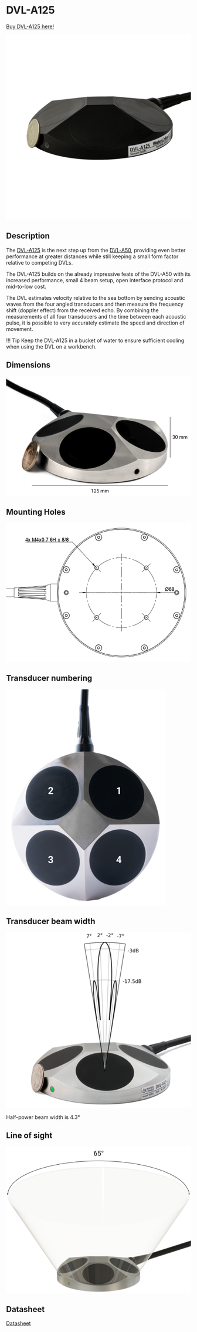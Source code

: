 # DVL-A125

[Buy DVL-A125 here!](https://waterlinked.com/product/dvl-a125/)

![dvl_A125](../img/dvl-a125-coin-light-white.png)

## Description
The [DVL-A125](https://www.waterlinked.com/dvl/dvl-a125) is the next step up from the [DVL-A50](https://www.waterlinked.com/dvl/dvl-a50), providing even better performance at greater distances while still keeping a small form factor relative to competing DVLs.

The DVL-A125 builds on the already impressive feats of the DVL-A50 with its increased performance, small 4 beam setup, open interface protocol and mid-to-low cost.

The DVL estimates velocity relative to the sea bottom by sending acoustic waves from the four angled transducers and then measure the frequency shift (doppler effect) from the received echo. By combining the measurements of all four transducers and the time between each acoustic pulse, it is possible to very accurately estimate the speed and direction of movement.

!!! Tip
	Keep the DVL-A125 in a bucket of water to ensure sufficient cooling when using the DVL on a workbench.


## Dimensions

![dvl_A125_dimensions](../img/dvl-a125_dimensions.png)


## Mounting Holes

![dvl_A125_mounting_holes_drawing](../img/dvl-a125_mounting_holes_drawing.png)


## Transducer numbering

![dvl_A125_transducer_numbering](../img/dvl-a125_transducer_numbering.png)


## Transducer beam width

![dvl_A125_transducer_beam](../img/dvl-a125_transducer_directivity.png)

Half-power beam width is 4.3°

## Line of sight

![dvl_A125_transducer_line_of_sight](../img/dvl-a125_line_of_sight.png)

## Datasheet

[Datasheet](https://waterlinked.com/dvl-a125#Downloads-%2F-Resources%E2%80%8B)
